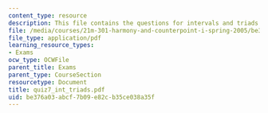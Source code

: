 ```yaml
---
content_type: resource
description: This file contains the questions for intervals and triads.
file: /media/courses/21m-301-harmony-and-counterpoint-i-spring-2005/be376a03abcf7b09e82cb35ce038a35f_quiz7_int_triads.pdf
file_type: application/pdf
learning_resource_types:
- Exams
ocw_type: OCWFile
parent_title: Exams
parent_type: CourseSection
resourcetype: Document
title: quiz7_int_triads.pdf
uid: be376a03-abcf-7b09-e82c-b35ce038a35f
---
```

